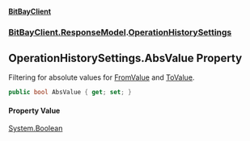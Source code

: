 #### [BitBayClient](./index.md 'index')
### [BitBayClient.ResponseModel](./BitBayClient-ResponseModel.md 'BitBayClient.ResponseModel').[OperationHistorySettings](./BitBayClient-ResponseModel-OperationHistorySettings.md 'BitBayClient.ResponseModel.OperationHistorySettings')
## OperationHistorySettings.AbsValue Property
Filtering for absolute values for [FromValue](./BitBayClient-ResponseModel-OperationHistorySettings-FromValue.md 'BitBayClient.ResponseModel.OperationHistorySettings.FromValue') and [ToValue](./BitBayClient-ResponseModel-OperationHistorySettings-ToValue.md 'BitBayClient.ResponseModel.OperationHistorySettings.ToValue').  
```csharp
public bool AbsValue { get; set; }
```
#### Property Value
[System.Boolean](https://docs.microsoft.com/en-us/dotnet/api/System.Boolean 'System.Boolean')  
